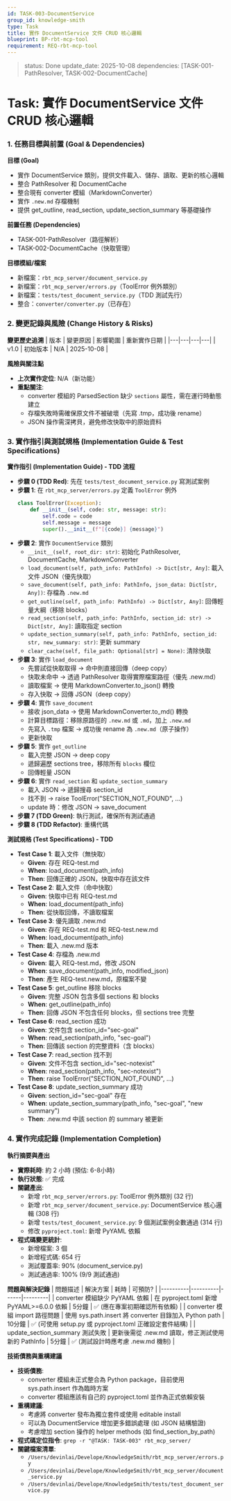 ```yaml
---
id: TASK-003-DocumentService
group_id: knowledge-smith
type: Task
title: 實作 DocumentService 文件 CRUD 核心邏輯
blueprint: BP-rbt-mcp-tool
requirement: REQ-rbt-mcp-tool
---
```


<!-- info-section -->
> status: Done
> update_date: 2025-10-08
> dependencies: [TASK-001-PathResolver, TASK-002-DocumentCache]

<!-- id: sec-root -->
# Task: 實作 DocumentService 文件 CRUD 核心邏輯

<!-- id: sec-goal-dependencies -->
### 1. 任務目標與前置 (Goal & Dependencies)

<!-- id: blk-goal, type: list -->
**目標 (Goal)**
  - 實作 DocumentService 類別，提供文件載入、儲存、讀取、更新的核心邏輯
  - 整合 PathResolver 和 DocumentCache
  - 整合現有 converter 模組（MarkdownConverter）
  - 實作 `.new.md` 存檔機制
  - 提供 get_outline, read_section, update_section_summary 等基礎操作

<!-- id: blk-dependencies, type: list -->
**前置任務 (Dependencies)**
  - TASK-001-PathResolver（路徑解析）
  - TASK-002-DocumentCache（快取管理）

<!-- id: blk-target-modules, type: list -->
**目標模組/檔案**
  - 新檔案：`rbt_mcp_server/document_service.py`
  - 新檔案：`rbt_mcp_server/errors.py`（ToolError 例外類別）
  - 新檔案：`tests/test_document_service.py`（TDD 測試先行）
  - 整合：`converter/converter.py`（已存在）

<!-- id: sec-change-history -->
### 2. 變更記錄與風險 (Change History & Risks)

<!-- id: blk-change-history-table, type: table -->
**變更歷史追溯**
| 版本 | 變更原因 | 影響範圍 | 重新實作日期 |
|---|---|---|---|
| v1.0 | 初始版本 | N/A | 2025-10-08 |

<!-- id: blk-risks, type: list -->
**風險與關注點**
  - **上次實作定位**: N/A（新功能）
  - **重點關注**:
    - converter 模組的 ParsedSection 缺少 `sections` 屬性，需在運行時動態建立
    - 存檔失敗時需確保原文件不被破壞（先寫 .tmp，成功後 rename）
    - JSON 操作需深拷貝，避免修改快取中的原始資料

<!-- id: sec-implementation -->
### 3. 實作指引與測試規格 (Implementation Guide & Test Specifications)

<!-- id: blk-implementation-steps, type: list -->
**實作指引 (Implementation Guide) - TDD 流程**
  - **步驟 0 (TDD Red)**: 先在 `tests/test_document_service.py` 寫測試案例
  - **步驟 1**: 在 `rbt_mcp_server/errors.py` 定義 `ToolError` 例外
    ```python
    class ToolError(Exception):
        def __init__(self, code: str, message: str):
            self.code = code
            self.message = message
            super().__init__(f"[{code}] {message}")
    ```
  - **步驟 2**: 實作 `DocumentService` 類別
    - `__init__(self, root_dir: str)`: 初始化 PathResolver, DocumentCache, MarkdownConverter
    - `load_document(self, path_info: PathInfo) -> Dict[str, Any]`: 載入文件 JSON（優先快取）
    - `save_document(self, path_info: PathInfo, json_data: Dict[str, Any])`: 存檔為 `.new.md`
    - `get_outline(self, path_info: PathInfo) -> Dict[str, Any]`: 回傳輕量大綱（移除 blocks）
    - `read_section(self, path_info: PathInfo, section_id: str) -> Dict[str, Any]`: 讀取指定 section
    - `update_section_summary(self, path_info: PathInfo, section_id: str, new_summary: str)`: 更新 summary
    - `clear_cache(self, file_path: Optional[str] = None)`: 清除快取
  - **步驟 3**: 實作 `load_document`
    - 先嘗試從快取取得 → 命中則直接回傳（deep copy）
    - 快取未命中 → 透過 PathResolver 取得實際檔案路徑（優先 .new.md）
    - 讀取檔案 → 使用 MarkdownConverter.to_json() 轉換
    - 存入快取 → 回傳 JSON（deep copy）
  - **步驟 4**: 實作 `save_document`
    - 接收 json_data → 使用 MarkdownConverter.to_md() 轉換
    - 計算目標路徑：移除原路徑的 `.new.md` 或 `.md`，加上 `.new.md`
    - 先寫入 `.tmp` 檔案 → 成功後 rename 為 `.new.md`（原子操作）
    - 更新快取
  - **步驟 5**: 實作 `get_outline`
    - 載入完整 JSON → deep copy
    - 遞歸遍歷 sections tree，移除所有 `blocks` 欄位
    - 回傳輕量 JSON
  - **步驟 6**: 實作 `read_section` 和 `update_section_summary`
    - 載入 JSON → 遞歸搜尋 section_id
    - 找不到 → raise ToolError("SECTION_NOT_FOUND", ...)
    - update 時：修改 JSON → save_document
  - **步驟 7 (TDD Green)**: 執行測試，確保所有測試通過
  - **步驟 8 (TDD Refactor)**: 重構代碼

<!-- id: blk-test-spec, type: list -->
**測試規格 (Test Specifications) - TDD**
  - **Test Case 1**: 載入文件（無快取）
    - **Given**: 存在 REQ-test.md
    - **When**: load_document(path_info)
    - **Then**: 回傳正確的 JSON，快取中存在該文件
  - **Test Case 2**: 載入文件（命中快取）
    - **Given**: 快取中已有 REQ-test.md
    - **When**: load_document(path_info)
    - **Then**: 從快取回傳，不讀取檔案
  - **Test Case 3**: 優先讀取 .new.md
    - **Given**: 存在 REQ-test.md 和 REQ-test.new.md
    - **When**: load_document(path_info)
    - **Then**: 載入 .new.md 版本
  - **Test Case 4**: 存檔為 .new.md
    - **Given**: 載入 REQ-test.md，修改 JSON
    - **When**: save_document(path_info, modified_json)
    - **Then**: 產生 REQ-test.new.md，原檔案不變
  - **Test Case 5**: get_outline 移除 blocks
    - **Given**: 完整 JSON 包含多個 sections 和 blocks
    - **When**: get_outline(path_info)
    - **Then**: 回傳 JSON 不包含任何 blocks，但 sections tree 完整
  - **Test Case 6**: read_section 成功
    - **Given**: 文件包含 section_id="sec-goal"
    - **When**: read_section(path_info, "sec-goal")
    - **Then**: 回傳該 section 的完整資料（含 blocks）
  - **Test Case 7**: read_section 找不到
    - **Given**: 文件不包含 section_id="sec-notexist"
    - **When**: read_section(path_info, "sec-notexist")
    - **Then**: raise ToolError("SECTION_NOT_FOUND", ...)
  - **Test Case 8**: update_section_summary 成功
    - **Given**: section_id="sec-goal" 存在
    - **When**: update_section_summary(path_info, "sec-goal", "new summary")
    - **Then**: .new.md 中該 section 的 summary 被更新

<!-- id: sec-completion -->
### 4. 實作完成記錄 (Implementation Completion)

<!-- id: blk-execution-summary, type: list -->
**執行摘要與產出**
  - **實際耗時**: 約 2 小時 (預估: 6-8小時)
  - **執行狀態**: ✅ 完成
  - **關鍵產出**:
    - 新增 `rbt_mcp_server/errors.py`: ToolError 例外類別 (32 行)
    - 新增 `rbt_mcp_server/document_service.py`: DocumentService 核心邏輯 (308 行)
    - 新增 `tests/test_document_service.py`: 9 個測試案例全數通過 (314 行)
    - 修改 `pyproject.toml`: 新增 PyYAML 依賴
  - **程式碼變更統計**:
    - 新增檔案: 3 個
    - 新增程式碼: 654 行
    - 測試覆蓋率: 90% (document_service.py)
    - 測試通過率: 100% (9/9 測試通過)

<!-- id: blk-problems-table, type: table -->
**問題與解決記錄**
| 問題描述 | 解決方案 | 耗時 | 可預防? |
|----------|----------|------|---------|
| converter 模組缺少 PyYAML 依賴 | 在 pyproject.toml 新增 PyYAML>=6.0.0 依賴 | 5分鐘 | ✅ (應在專案初期確認所有依賴) |
| converter 模組 import 路徑問題 | 使用 sys.path.insert 將 converter 目錄加入 Python path | 10分鐘 | ✅ (可使用 setup.py 或 pyproject.toml 正確設定套件結構) |
| update_section_summary 測試失敗 | 更新後需從 .new.md 讀取，修正測試使用新的 PathInfo | 5分鐘 | ✅ (測試設計時應考慮 .new.md 機制) |

<!-- id: blk-technical-debt, type: list -->
**技術債務與重構建議**
  - **技術債務**:
    - converter 模組未正式整合為 Python package，目前使用 sys.path.insert 作為臨時方案
    - converter 模組應該有自己的 pyproject.toml 並作為正式依賴安裝
  - **重構建議**:
    - 考慮將 converter 發布為獨立套件或使用 editable install
    - 可以為 DocumentService 增加更多錯誤處理 (如 JSON 結構驗證)
    - 考慮增加 section 操作的 helper methods (如 find_section_by_path)
  - **程式碼定位指令**: `grep -r "@TASK: TASK-003" rbt_mcp_server/`
  - **關鍵檔案清單**:
    - `/Users/devinlai/Develope/KnowledgeSmith/rbt_mcp_server/errors.py`
    - `/Users/devinlai/Develope/KnowledgeSmith/rbt_mcp_server/document_service.py`
    - `/Users/devinlai/Develope/KnowledgeSmith/tests/test_document_service.py`
